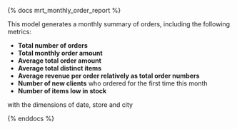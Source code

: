 {% docs mrt_monthly_order_report %}


This model generates a monthly summary of orders, including the following metrics:

- **Total number of orders**  
- **Total monthly order amount**  
- **Average total order amount**  
- **Average total distinct items**  
- **Average revenue per order relatively as total order numbers**  
- **Number of new clients** who ordered for the first time this month
- **Number of items low in stock**

with the dimensions of date, store and city

{% enddocs %}